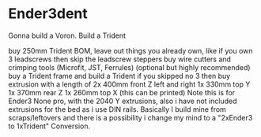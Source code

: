 # Ender3dent
Gonna build a Voron. Build a Trident


buy 250mm Trident BOM, leave out things you already own, like if you own 3 leadscrews then skip the leadscrew steppers
buy wire cutters and crimping tools (Microfit, JST, Ferrules)
(optional but highly recommended) buy a Trident frame and build a Trident
if you skipped no 3 then buy extrusion with a length of
2x 400mm front Z left and right
1x 330mm top Y
1x 370mm rear Z
1x 260mm top X (this can be printed)
Note this is for Ender3 None pro, with the 2040 Y extrusions, also i have not included extrusions for the bed as i use DIN rails. Basically I build mine from scraps/leftovers and there is a possibility i change my mind to a "2xEnder3 to 1xTrident" Conversion.
